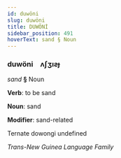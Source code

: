 ```yaml
---
id: duwöni
slug: duwöni
title: DUWÖNİ
sidebar_position: 491
hoverText: sand § Noun
---
```


### duwöni&emsp;<span kind="abugida">ʌʃʒıƨɟ</span>

*sand* **§** Noun

**Verb**: to be sand

**Noun**: sand

**Modifier**: sand-related

Ternate dowongi undefined

*Trans-New Guinea Language Family*
